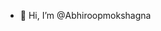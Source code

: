 - 👋 Hi, I’m @Abhiroopmokshagna

<!---
Abhiroopmokshagna/Abhiroopmokshagna is a ✨ special ✨ repository because its `README.md` (this file) appears on your GitHub profile.
You can click the Preview link to take a look at your changes.
--->
